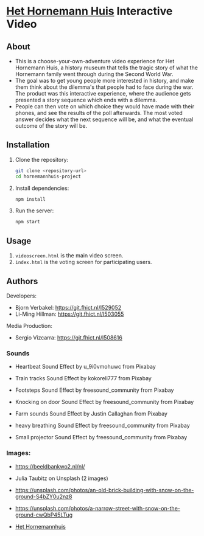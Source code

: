 # [Het Hornemann Huis](https://hethornemannhuis.nl/) Interactive Video

## About

- This is a choose-your-own-adventure video experience for Het Hornemann Huis, a history museum that tells the tragic story of what the Hornemann family went through during the Second World War.
- The goal was to get young people more interested in history, and make them think about the dilemma's that people had to face during the war. The product was this interactive experience, where the audience gets presented a story sequence which ends with a dilemma.
- People can then vote on which choice they would have made with their phones, and see the results of the poll afterwards. The most voted answer decides what the next sequence will be, and what the eventual outcome of the story will be.

## Installation

1. Clone the repository:
    ```sh
    git clone <repository-url>
    cd hornemannhuis-project
    ```

2. Install dependencies:
    ```sh
    npm install
    ```

3. Run the server:
    ```sh
    npm start
    ```

## Usage

1. `videoscreen.html` is the main video screen.
2. `index.html` is the voting screen for participating users.

## Authors

Developers:

- Bjorn Verbakel: https://git.fhict.nl/I529052
- Li-Ming Hillman: https://git.fhict.nl/I503055

Media Production:

- Sergio Vizcarra: https://git.fhict.nl/I508616

### Sounds

- Heartbeat Sound Effect by u_9i0vmohuwc from Pixabay

- Train tracks Sound Effect by kokoreli777 from Pixabay

- Footsteps Sound Effect by freesound_community from Pixabay

- Knocking on door Sound Effect by freesound_community from Pixabay

- Farm sounds Sound Effect by Justin Callaghan from Pixabay

- heavy breathing Sound Effect by freesound_community from Pixabay

- Small projector Sound Effect by freesound_community from Pixabay

### Images:

- https://beeldbankwo2.nl/nl/

- Julia Taubitz on Unsplash (2 images)

- https://unsplash.com/photos/an-old-brick-building-with-snow-on-the-ground-S4bZY0u2nz8

- https://unsplash.com/photos/a-narrow-street-with-snow-on-the-ground-cwQbP45LTug

- [Het Hornemannhuis](https://hethornemannhuis.nl/)
